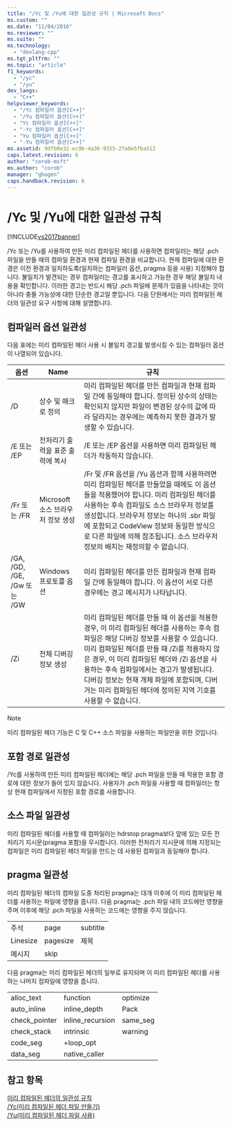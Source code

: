 ```yaml
---
title: "/Yc 및 /Yu에 대한 일관성 규칙 | Microsoft Docs"
ms.custom: ""
ms.date: "11/04/2016"
ms.reviewer: ""
ms.suite: ""
ms.technology: 
  - "devlang-cpp"
ms.tgt_pltfrm: ""
ms.topic: "article"
f1_keywords: 
  - "/yc"
  - "/yu"
dev_langs: 
  - "C++"
helpviewer_keywords: 
  - "/Yc 컴파일러 옵션[C++]"
  - "/Yu 컴파일러 옵션[C++]"
  - "Yc 컴파일러 옵션[C++]"
  - "-Yc 컴파일러 옵션[C++]"
  - "Yu 컴파일러 옵션[C++]"
  - "-Yu 컴파일러 옵션[C++]"
ms.assetid: 9dfb0e32-ec9b-4a36-9355-27a0e5fba512
caps.latest.revision: 6
author: "corob-msft"
ms.author: "corob"
manager: "ghogen"
caps.handback.revision: 6
---
```

# /Yc 및 /Yu에 대한 일관성 규칙
[!INCLUDE[vs2017banner](../../assembler/inline/includes/vs2017banner.md)]

\/Yc 또는 \/Yu를 사용하여 만든 미리 컴파일된 헤더를 사용하면 컴파일러는 해당 .pch 파일을 만들 때의 컴파일 환경과 현재 컴파일 환경을 비교합니다.  현재 컴파일에 대한 환경은 이전 환경과 일치하도록\(일치하는 컴파일러 옵션, pragma 등을 사용\) 지정해야 합니다.  불일치가 발견되는 경우 컴파일러는 경고를 표시하고 가능한 경우 해당 불일치 내용을 확인합니다.  이러한 경고는 반드시 해당 .pch 파일에 문제가 있음을 나타내는 것이 아니라 충돌 가능성에 대한 단순한 경고일 뿐입니다.  다음 단원에서는 미리 컴파일된 헤더의 일관성 요구 사항에 대해 설명합니다.  
  
## 컴파일러 옵션 일관성  
 다음 표에는 미리 컴파일된 헤더 사용 시 불일치 경고를 발생시킬 수 있는 컴파일러 옵션이 나열되어 있습니다.  
  
|옵션|Name|규칙|  
|--------|----------|--------|  
|\/D|상수 및 매크로 정의|미리 컴파일된 헤더를 만든 컴파일과 현재 컴파일 간에 동일해야 합니다.  정의된 상수의 상태는 확인되지 않지만 파일이 변경된 상수의 값에 따라 달라지는 경우에는 예측하지 못한 결과가 발생할 수 있습니다.|  
|\/E 또는 \/EP|전처리기 출력을 표준 출력에 복사|\/E 또는 \/EP 옵션을 사용하면 미리 컴파일된 헤더가 작동하지 않습니다.|  
|\/Fr 또는 \/FR|Microsoft 소스 브라우저 정보 생성|\/Fr 및 \/FR 옵션을 \/Yu 옵션과 함께 사용하려면 미리 컴파일된 헤더를 만들었을 때에도 이 옵션들을 적용했어야 합니다.  미리 컴파일된 헤더를 사용하는 후속 컴파일도 소스 브라우저 정보를 생성합니다.  브라우저 정보는 하나의 .sbr 파일에 포함되고 CodeView 정보와 동일한 방식으로 다른 파일에 의해 참조됩니다.  소스 브라우저 정보의 배치는 재정의할 수 없습니다.|  
|\/GA, \/GD, \/GE, \/Gw 또는 \/GW|Windows 프로토콜 옵션|미리 컴파일된 헤더를 만든 컴파일과 현재 컴파일 간에 동일해야 합니다.  이 옵션이 서로 다른 경우에는 경고 메시지가 나타납니다.|  
|\/Zi|전체 디버깅 정보 생성|미리 컴파일된 헤더를 만들 때 이 옵션을 적용한 경우, 이 미리 컴파일된 헤더를 사용하는 후속 컴파일은 해당 디버깅 정보를 사용할 수 있습니다.  미리 컴파일된 헤더를 만들 때 \/Zi를 적용하지 않은 경우, 이 미리 컴파일된 헤더와 \/Zi 옵션을 사용하는 후속 컴파일에서는 경고가 발생됩니다.  디버깅 정보는 현재 개체 파일에 포함되며, 디버거는 미리 컴파일된 헤더에 정의된 지역 기호를 사용할 수 없습니다.|  
  
> [!NOTE]
>  미리 컴파일된 헤더 기능은 C 및 C\+\+ 소스 파일을 사용하는 파일만을 위한 것입니다.  
  
## 포함 경로 일관성  
 \/Yc를 사용하여 만든 미리 컴파일된 헤더에는 해당 .pch 파일을 만들 때 적용한 포함 경로에 대한 정보가 들어 있지 않습니다.  사용자가 .pch 파일을 사용할 때 컴파일러는 항상 현재 컴파일에서 지정된 포함 경로를 사용합니다.  
  
## 소스 파일 일관성  
 미리 컴파일된 헤더를 사용할 때 컴파일러는 hdrstop pragma보다 앞에 있는 모든 전처리기 지시문\(pragma 포함\)을 무시합니다.  이러한 전처리기 지시문에 의해 지정되는 컴파일은 미리 컴파일된 헤더 파일을 만드는 데 사용된 컴파일과 동일해야 합니다.  
  
## pragma 일관성  
 미리 컴파일된 헤더의 컴파일 도중 처리된 pragma는 대개 이후에 이 미리 컴파일된 헤더를 사용하는 파일에 영향을 줍니다.  다음 pragma는 .pch 파일 내의 코드에만 영향을 주며 이후에 해당 .pch 파일을 사용하는 코드에는 영향을 주지 않습니다.  
  
||||  
|-|-|-|  
|주석|page|subtitle|  
|Linesize|pagesize|제목|  
|메시지|skip||  
  
 다음 pragma는 미리 컴파일된 헤더의 일부로 유지되며 이 미리 컴파일된 헤더를 사용하는 나머지 컴파일에 영향을 줍니다.  
  
||||  
|-|-|-|  
|alloc\_text|function|optimize|  
|auto\_inline|inline\_depth|Pack|  
|check\_pointer|inline\_recursion|same\_seg|  
|check\_stack|intrinsic|warning|  
|code\_seg|\+loop\_opt||  
|data\_seg|native\_caller||  
  
## 참고 항목  
 [미리 컴파일된 헤더의 일관성 규칙](../../build/reference/precompiled-header-consistency-rules.md)   
 [\/Yc\(미리 컴파일된 헤더 파일 만들기\)](../../build/reference/yc-create-precompiled-header-file.md)   
 [\/Yu\(미리 컴파일된 헤더 파일 사용\)](../../build/reference/yu-use-precompiled-header-file.md)